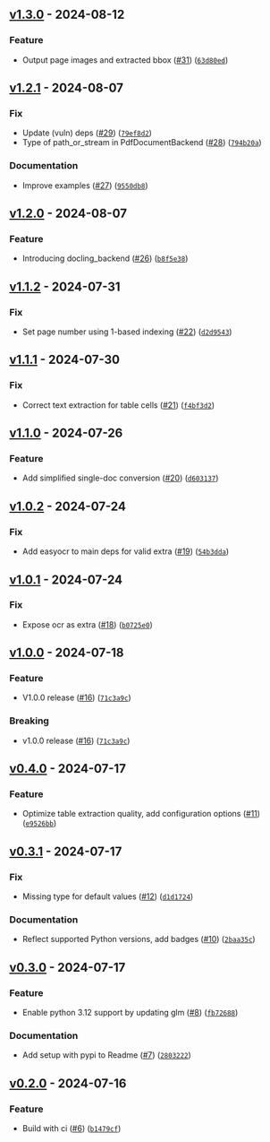 ## [v1.3.0](https://github.com/DS4SD/docling/releases/tag/v1.3.0) - 2024-08-12

### Feature

* Output page images and extracted bbox ([#31](https://github.com/DS4SD/docling/issues/31)) ([`63d80ed`](https://github.com/DS4SD/docling/commit/63d80edca2fa4e64a07d8b00172d563d81ecb781))

## [v1.2.1](https://github.com/DS4SD/docling/releases/tag/v1.2.1) - 2024-08-07

### Fix

* Update (vuln) deps ([#29](https://github.com/DS4SD/docling/issues/29)) ([`79ef8d2`](https://github.com/DS4SD/docling/commit/79ef8d2f2f6732f94c6777877ac9d0a45915ac84))
* Type of path_or_stream in PdfDocumentBackend ([#28](https://github.com/DS4SD/docling/issues/28)) ([`794b20a`](https://github.com/DS4SD/docling/commit/794b20a50ad089b39d4a4a84dcd826935b2b83ed))

### Documentation

* Improve examples ([#27](https://github.com/DS4SD/docling/issues/27)) ([`9550db8`](https://github.com/DS4SD/docling/commit/9550db8e64c4d638a429be33c10f10f18871f795))

## [v1.2.0](https://github.com/DS4SD/docling/releases/tag/v1.2.0) - 2024-08-07

### Feature

* Introducing docling_backend ([#26](https://github.com/DS4SD/docling/issues/26)) ([`b8f5e38`](https://github.com/DS4SD/docling/commit/b8f5e38a8c8b3fd734fa119cae216a3da0b363f7))

## [v1.1.2](https://github.com/DS4SD/docling/releases/tag/v1.1.2) - 2024-07-31

### Fix

* Set page number using 1-based indexing ([#22](https://github.com/DS4SD/docling/issues/22)) ([`d2d9543`](https://github.com/DS4SD/docling/commit/d2d9543415d37c54add917803b96d9959dc4d2cc))

## [v1.1.1](https://github.com/DS4SD/docling/releases/tag/v1.1.1) - 2024-07-30

### Fix

* Correct text extraction for table cells ([#21](https://github.com/DS4SD/docling/issues/21)) ([`f4bf3d2`](https://github.com/DS4SD/docling/commit/f4bf3d25b955b71729833a18aa3a5b643fecfa75))

## [v1.1.0](https://github.com/DS4SD/docling/releases/tag/v1.1.0) - 2024-07-26

### Feature

* Add simplified single-doc conversion ([#20](https://github.com/DS4SD/docling/issues/20)) ([`d603137`](https://github.com/DS4SD/docling/commit/d60313738340c20f9af64dfe51e28b7670ff64ef))

## [v1.0.2](https://github.com/DS4SD/docling/releases/tag/v1.0.2) - 2024-07-24

### Fix

* Add easyocr to main deps for valid extra ([#19](https://github.com/DS4SD/docling/issues/19)) ([`54b3dda`](https://github.com/DS4SD/docling/commit/54b3dda141fc09e8c17ba4cb301d0c4394b680d8))

## [v1.0.1](https://github.com/DS4SD/docling/releases/tag/v1.0.1) - 2024-07-24

### Fix

* Expose ocr as extra ([#18](https://github.com/DS4SD/docling/issues/18)) ([`b0725e0`](https://github.com/DS4SD/docling/commit/b0725e0aa693058b4962efa69730777dbe1d5bec))

## [v1.0.0](https://github.com/DS4SD/docling/releases/tag/v1.0.0) - 2024-07-18

### Feature

* V1.0.0 release ([#16](https://github.com/DS4SD/docling/issues/16)) ([`71c3a9c`](https://github.com/DS4SD/docling/commit/71c3a9c8cde5b3a8884430eddcb33a9fbd7bf354))

### Breaking

* v1.0.0 release ([#16](https://github.com/DS4SD/docling/issues/16)) ([`71c3a9c`](https://github.com/DS4SD/docling/commit/71c3a9c8cde5b3a8884430eddcb33a9fbd7bf354))

## [v0.4.0](https://github.com/DS4SD/docling/releases/tag/v0.4.0) - 2024-07-17

### Feature

* Optimize table extraction quality, add configuration options ([#11](https://github.com/DS4SD/docling/issues/11)) ([`e9526bb`](https://github.com/DS4SD/docling/commit/e9526bb11e21dc85c787af5c38e6f77eaca05f69))

## [v0.3.1](https://github.com/DS4SD/docling/releases/tag/v0.3.1) - 2024-07-17

### Fix

* Missing type for default values ([#12](https://github.com/DS4SD/docling/issues/12)) ([`d1d1724`](https://github.com/DS4SD/docling/commit/d1d1724537d6a1f37591cdea44052207caae2ee2))

### Documentation

* Reflect supported Python versions, add badges ([#10](https://github.com/DS4SD/docling/issues/10)) ([`2baa35c`](https://github.com/DS4SD/docling/commit/2baa35c548dd6d15dba449eb1dc707f8f08c0a2a))

## [v0.3.0](https://github.com/DS4SD/docling/releases/tag/v0.3.0) - 2024-07-17

### Feature

* Enable python 3.12 support by updating glm ([#8](https://github.com/DS4SD/docling/issues/8)) ([`fb72688`](https://github.com/DS4SD/docling/commit/fb72688ff7413083c864fe62d2dbfc420c1e5268))

### Documentation

* Add setup with pypi to Readme ([#7](https://github.com/DS4SD/docling/issues/7)) ([`2803222`](https://github.com/DS4SD/docling/commit/2803222ee1708481c779d435dbf1c031929d3cf6))

## [v0.2.0](https://github.com/DS4SD/docling/releases/tag/v0.2.0) - 2024-07-16

### Feature

* Build with ci ([#6](https://github.com/DS4SD/docling/issues/6)) ([`b1479cf`](https://github.com/DS4SD/docling/commit/b1479cf4ecf8a586703b31c7cf6917b3293c6a85))
